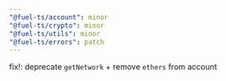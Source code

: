 ```yaml
---
"@fuel-ts/account": minor
"@fuel-ts/crypto": minor
"@fuel-ts/utils": minor
"@fuel-ts/errors": patch
---
```


fix!: deprecate `getNetwork` + remove `ethers` from account
